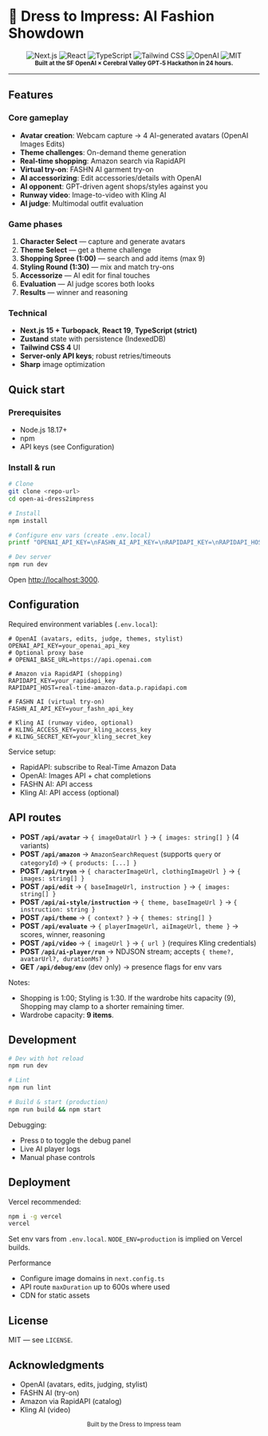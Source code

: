 # 👗 Dress to Impress: AI Fashion Showdown

<div align="center">
  <img src="https://img.shields.io/badge/Next.js-15.4.6-black?style=for-the-badge&logo=nextdotjs" alt="Next.js" />
  <img src="https://img.shields.io/badge/React-19.1.0-61dafb?style=for-the-badge&logo=react" alt="React" />
  <img src="https://img.shields.io/badge/TypeScript-5-blue?style=for-the-badge&logo=typescript" alt="TypeScript" />
  <img src="https://img.shields.io/badge/Tailwind%20CSS-4-38bdf8?style=for-the-badge&logo=tailwindcss" alt="Tailwind CSS" />
  <img src="https://img.shields.io/badge/OpenAI-API-74aa9c?style=for-the-badge&logo=openai" alt="OpenAI" />
  <img src="https://img.shields.io/badge/License-MIT-green?style=for-the-badge" alt="MIT" />
  <br/>
  <sub><b>Built at the SF OpenAI × Cerebral Valley GPT‑5 Hackathon in 24 hours.</b></sub>
  <br/>
</div>

---

## Features

### Core gameplay
- **Avatar creation**: Webcam capture → 4 AI-generated avatars (OpenAI Images Edits)
- **Theme challenges**: On-demand theme generation
- **Real-time shopping**: Amazon search via RapidAPI
- **Virtual try-on**: FASHN AI garment try-on
- **AI accessorizing**: Edit accessories/details with OpenAI
- **AI opponent**: GPT-driven agent shops/styles against you
- **Runway video**: Image-to-video with Kling AI
- **AI judge**: Multimodal outfit evaluation

### Game phases
1. **Character Select** — capture and generate avatars
2. **Theme Select** — get a theme challenge
3. **Shopping Spree (1:00)** — search and add items (max 9)
4. **Styling Round (1:30)** — mix and match try-ons
5. **Accessorize** — AI edit for final touches
6. **Evaluation** — AI judge scores both looks
7. **Results** — winner and reasoning

### Technical
- **Next.js 15 + Turbopack**, **React 19**, **TypeScript (strict)**
- **Zustand** state with persistence (IndexedDB)
- **Tailwind CSS 4** UI
- **Server-only API keys**; robust retries/timeouts
- **Sharp** image optimization

## Quick start

### Prerequisites
- Node.js 18.17+
- npm
- API keys (see Configuration)

### Install & run

```bash
# Clone
git clone <repo-url>
cd open-ai-dress2impress

# Install
npm install

# Configure env vars (create .env.local)
printf "OPENAI_API_KEY=\nFASHN_AI_API_KEY=\nRAPIDAPI_KEY=\nRAPIDAPI_HOST=real-time-amazon-data.p.rapidapi.com\n# Optional overrides\n# OPENAI_BASE_URL=https://api.openai.com\n# KLING_ACCESS_KEY=\n# KLING_SECRET_KEY=\n" > .env.local

# Dev server
npm run dev
```

Open [http://localhost:3000](http://localhost:3000).

## Configuration

Required environment variables (`.env.local`):

```env
# OpenAI (avatars, edits, judge, themes, stylist)
OPENAI_API_KEY=your_openai_api_key
# Optional proxy base
# OPENAI_BASE_URL=https://api.openai.com

# Amazon via RapidAPI (shopping)
RAPIDAPI_KEY=your_rapidapi_key
RAPIDAPI_HOST=real-time-amazon-data.p.rapidapi.com

# FASHN AI (virtual try-on)
FASHN_AI_API_KEY=your_fashn_api_key

# Kling AI (runway video, optional)
# KLING_ACCESS_KEY=your_kling_access_key
# KLING_SECRET_KEY=your_kling_secret_key
```

Service setup:
- RapidAPI: subscribe to Real-Time Amazon Data
- OpenAI: Images API + chat completions
- FASHN AI: API access
- Kling AI: API access (optional)

## API routes

- **POST `/api/avatar`** → `{ imageDataUrl }` → `{ images: string[] }` (4 variants)
- **POST `/api/amazon`** → `AmazonSearchRequest` (supports `query` or `categoryId`) → `{ products: [...] }`
- **POST `/api/tryon`** → `{ characterImageUrl, clothingImageUrl }` → `{ images: string[] }`
- **POST `/api/edit`** → `{ baseImageUrl, instruction }` → `{ images: string[] }`
- **POST `/api/ai-style/instruction`** → `{ theme, baseImageUrl }` → `{ instruction: string }`
- **POST `/api/theme`** → `{ context? }` → `{ themes: string[] }`
- **POST `/api/evaluate`** → `{ playerImageUrl, aiImageUrl, theme }` → scores, winner, reasoning
- **POST `/api/video`** → `{ imageUrl }` → `{ url }` (requires Kling credentials)
- **POST `/api/ai-player/run`** → NDJSON stream; accepts `{ theme?, avatarUrl?, durationMs? }`
- **GET `/api/debug/env`** (dev only) → presence flags for env vars

Notes:
- Shopping is 1:00; Styling is 1:30. If the wardrobe hits capacity (9), Shopping may clamp to a shorter remaining timer.
- Wardrobe capacity: **9 items**.

## Development

```bash
# Dev with hot reload
npm run dev

# Lint
npm run lint

# Build & start (production)
npm run build && npm start
```

Debugging:
- Press `D` to toggle the debug panel
- Live AI player logs
- Manual phase controls

## Deployment

Vercel recommended:

```bash
npm i -g vercel
vercel
```

Set env vars from `.env.local`. `NODE_ENV=production` is implied on Vercel builds.

Performance
- Configure image domains in `next.config.ts`
- API route `maxDuration` up to 600s where used
- CDN for static assets

## License

MIT — see `LICENSE`.

## Acknowledgments

- OpenAI (avatars, edits, judging, stylist)
- FASHN AI (try-on)
- Amazon via RapidAPI (catalog)
- Kling AI (video)

<div align="center">
  <sub>Built by the Dress to Impress team</sub>
</div>